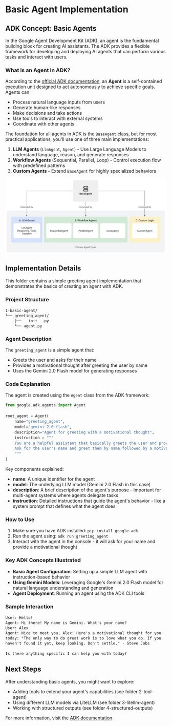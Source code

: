 # Basic Agent Implementation

## ADK Concept: Basic Agents

In the Google Agent Development Kit (ADK), an agent is the fundamental building block for creating AI assistants. The ADK provides a flexible framework for developing and deploying AI agents that can perform various tasks and interact with users.

### What is an Agent in ADK?

According to the [official ADK documentation](https://google.github.io/adk-docs/agents/), an **Agent** is a self-contained execution unit designed to act autonomously to achieve specific goals. Agents can:

- Process natural language inputs from users
- Generate human-like responses
- Make decisions and take actions
- Use tools to interact with external systems
- Coordinate with other agents

The foundation for all agents in ADK is the `BaseAgent` class, but for most practical applications, you'll use one of three main implementations:

1. **LLM Agents** (`LlmAgent`, `Agent`) - Use Large Language Models to understand language, reason, and generate responses
2. **Workflow Agents** (Sequential, Parallel, Loop) - Control execution flow with predefined patterns
3. **Custom Agents** - Extend `BaseAgent` for highly specialized behaviors

![ADK Agent Types](google_adk_images/agents.png)

## Implementation Details

This folder contains a simple greeting agent implementation that demonstrates the basics of creating an agent with ADK.

### Project Structure
```
1-basic-agent/
└── greeting_agent/
    ├── __init__.py
    └── agent.py
```

### Agent Description

The `greeting_agent` is a simple agent that:
- Greets the user and asks for their name
- Provides a motivational thought after greeting the user by name
- Uses the Gemini 2.0 Flash model for generating responses

### Code Explanation

The agent is created using the `Agent` class from the ADK framework:

```python
from google.adk.agents import Agent

root_agent = Agent(
    name="greeting_agent",
    model="gemini-2.0-flash",
    description="Agent for greeting with a motivational thought",
    instruction = """
    You are a helpful assistant that basically greets the user and provides a motivational thought.
    Ask for the user's name and greet them by name followed by a motivational thought.
    """
)
```

Key components explained:

- **name**: A unique identifier for the agent
- **model**: The underlying LLM model (Gemini 2.0 Flash in this case)
- **description**: A brief description of the agent's purpose - important for multi-agent systems where agents delegate tasks
- **instruction**: Detailed instructions that guide the agent's behavior - like a system prompt that defines what the agent does

### How to Use

1. Make sure you have ADK installed: `pip install google-adk`
2. Run the agent using: `adk run greeting_agent`
3. Interact with the agent in the console - it will ask for your name and provide a motivational thought

### Key ADK Concepts Illustrated

- **Basic Agent Configuration**: Setting up a simple LLM agent with instruction-based behavior
- **Using Gemini Models**: Leveraging Google's Gemini 2.0 Flash model for natural language understanding and generation
- **Agent Deployment**: Running an agent using the ADK CLI tools

### Sample Interaction

```
User: Hello!
Agent: Hi there! My name is Gemini. What's your name?
User: Alex
Agent: Nice to meet you, Alex! Here's a motivational thought for you today: "The only way to do great work is to love what you do. If you haven't found it yet, keep looking. Don't settle." - Steve Jobs

Is there anything specific I can help you with today?
```

## Next Steps

After understanding basic agents, you might want to explore:
- Adding tools to extend your agent's capabilities (see folder 2-tool-agent)
- Using different LLM models via LiteLLM (see folder 3-litellm-agent)
- Working with structured outputs (see folder 4-structured-outputs)

For more information, visit the [ADK documentation](https://google.github.io/adk-docs/). 
